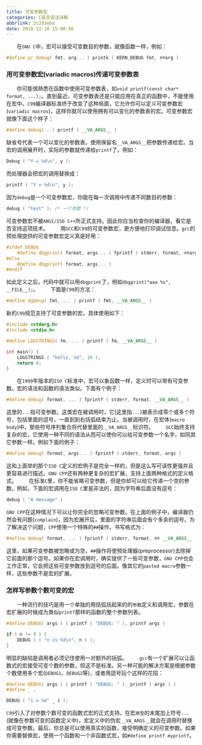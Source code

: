 ```yaml
---
title: 可变参数宏
categories: C语言语法详解
abbrlink: 2c2d3eba
date: 2018-12-10 15:08:50
---
```

&emsp;&emsp;在`GNU C`中，宏可以接受可变数目的参数，就像函数一样，例如：

``` cpp
#define pr_debug( fmt, arg... ) printk ( KERN_DEBUG fmt, ##arg )
```

### 用可变参数宏(variadic macros)传递可变参数表

&emsp;&emsp;你可能很熟悉在函数中使用可变参数表，如`void printf(const char* format, ...);`。直到最近，可变参数表还是只能应用在真正的函数中，不能使用在宏中。`C99`编译器标准终于改变了这种局面，它允许你可以定义可变参数宏(`variadic macros`)，这样你就可以使用拥有可以变化的参数表的宏。可变参数宏就像下面这个样子：

``` cpp
#define debug(...) printf ( __VA_ARGS__ )
```

缺省号代表一个可以变化的参数表。使用保留名`__VA_ARGS__`把参数传递给宏。当宏的调用展开时，实际的参数就传递给`printf`了。例如：

``` cpp
Debug ( "Y = %d\n", y );
```

而处理器会把宏的调用替换成：

``` cpp
printf ( "Y = %d\n", y );
```

因为`debug`是一个可变参数宏，你能在每一次调用中传递不同数目的参数：

``` cpp
debug ( "test" ); /* 一个参数 */
```

可变参数宏不被`ANSI/ISO C++`所正式支持。因此你应当检查你的编译器，看它是否支持这项技术。
&emsp;&emsp;用`GCC`和`C99`的可变参数宏，更方便地打印调试信息。`gcc`的预处理提供的可变参数宏定义真是好用：

``` cpp
#ifdef DEBUG
    #define dbgprint( format, args... ) fprintf ( stderr, format, ##args )
#else
    #define dbgprint( format, args... )
#endif
```

如此定义之后，代码中就可以用`dbgprint`了，例如`dbgprint("aaa %s", __FILE__);`。
&emsp;&emsp;下面是`C99`的方法：

``` cpp
#define dgbmsg( fmt, ... ) printf ( fmt, __VA_ARGS__ )
```

新的`C99`规范支持了可变参数的宏，具体使用如下：

``` cpp
#include <stdarg.h>
#include <stdio.h>

#define LOGSTRINGS( fm, ... ) printf ( fm, __VA_ARGS__ )

int main() {
    LOGSTRINGS ( "hello, %d", 10 );
    return 0;
}
```

&emsp;&emsp;在`1999`年版本的`ISO C`标准中，宏可以象函数一样，定义时可以带有可变参数。宏的语法和函数的语法类似。下面有个例子：

``` cpp
#define debug( format, ... ) fprintf ( stderr, format, __VA_ARGS__ )
```

这里的`...`指可变参数。这类宏在被调用时，它(这里指`...`)被表示成零个或多个符号，包括里面的逗号，一直到到右括弧结束为止。当被调用时，在宏体(`macro body`)中，那些符号序列集合将代替里面的`__VA_ARGS__`标识符。
&emsp;&emsp;`GCC`始终支持复杂的宏，它使用一种不同的语法从而可以使你可以给可变参数一个名字，如同其它参数一样。例如下面的例子：

``` cpp
#define debug( format, args... ) fprintf ( stderr, format, args )
```

这和上面举的那个`ISO C`定义的宏例子是完全一样的，但是这么写可读性更强并且更容易进行描述。`GNU CPP`还有两种更复杂的宏扩展，支持上面两种格式的定义格式。
&emsp;&emsp;在标准`C`里，你不能省略可变参数，但是你却可以给它传递一个空的参数。例如，下面的宏调用在`ISO C`里是非法的，因为字符串后面没有逗号：

``` cpp
debug ( "A message" )
```

`GNU CPP`在这种情况下可以让你完全的忽略可变参数。在上面的例子中，编译器仍然会有问题(`complain`)，因为宏展开后，里面的字符串后面会有个多余的逗号。为了解决这个问题，`CPP`使用一个特殊的`##`操作。书写格式为：

``` cpp
#define debug( format, ... ) fprintf ( stderr, format, ## __VA_ARGS__ )
```

这里，如果可变参数被忽略或为空，`##`操作将使预处理器(preprocessor)去除掉它前面的那个逗号。如果你在宏调用时，确实提供了一些可变参数，`GNU CPP`也会工作正常，它会把这些可变参数放到逗号的后面。像其它的`pasted macro`参数一样，这些参数不是宏的扩展。

### 怎样写参数个数可变的宏

&emsp;&emsp;一种流行的技巧是用一个单独的用括弧括起来的的`参数`定义和调用宏，参数在宏扩展的时候成为类似`printf`那样的函数的整个参数列表。

``` cpp
#define DEBUG( args ) ( printf ( "DEBUG: " ), printf args )

if ( n != 0 ) {
    DEBUG ( ( "n is %d\n", n ) );
}
```

明显的缺陷是调用者必须记住使用一对额外的括弧。
&emsp;&emsp;`gcc`有一个扩展可以让函数式的宏接受可变个数的参数，但这不是标准。另一种可能的解决方案是根据参数个数使用多个宏(`DEBUG1`、`DEBUG2`等)，或者用逗号玩个这样的花招：

``` cpp
#define DEBUG( args ) ( printf ( "DEBUG: " ), printf ( args ) )
#define _ ,

DEBUG ( "i = %d" _ i );
```

`C99`引入了对参数个数可变的函数式宏的正式支持。在宏`原型`的末尾加上符号`...`(就像在参数可变的函数定义中)，宏定义中的伪宏`__VA_ARGS__`就会在调用时替换成可变参数。最后，你总是可以使用真实的函数，接受明确定义的可变参数。如果你需要替换宏，使用一个函数和一个非函数式宏，如`#define printf myprintf`。